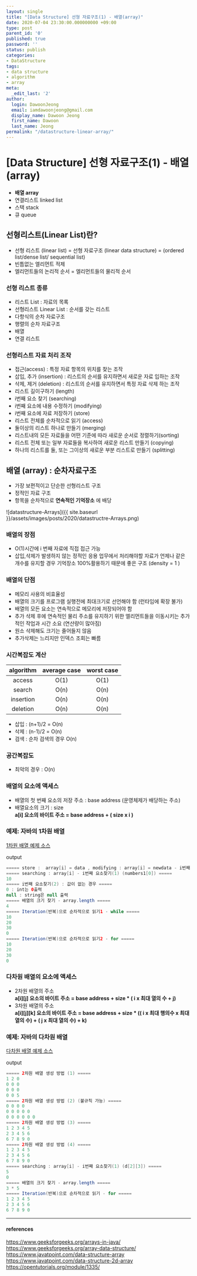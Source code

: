 ```yaml
---
layout: single
title: "[Data Structure] 선형 자료구조(1) - 배열(array)"
date: 2020-07-04 23:30:00.000000000 +09:00
type: post
parent_id: '0'
published: true
password: ''
status: publish
categories:
- DataStructure
tags:
- data structure
- algorithm
- array
meta:
  _edit_last: '2'
author:
  login: DawoonJeong
  email: iamdawoonjeong@gmail.com
  display_name: Dawoon Jeong
  first_name: Dawoon
  last_name: Jeong
permalink: "/datastructure-linear-array/"
---
```

# [Data Structure] 선형 자료구조(1)  - 배열(array)

- **배열 array**
- 연결리스트 linked list
- 스택 stack
- 큐 queue


## 선형리스트(Linear List)란?
- 선형 리스트 (linear list) = 선형 자료구조 (linear data structure) = (ordered list/dense list/ sequential list)
- 빈틈없는 엘리먼트 적제
- 엘리먼트들의 논리적 순서 = 엘리먼트들의 물리적 순서

### 선형 리스트 종류
- 리스트 List  : 자료의 목록
- 선형리스트 Linear List : 순서를 갖는 리스트
- 다항식의 순차 자료구조
- 행렬의 순차 자료구조
- 배열
- 연결 리스트

### 선형리스트 자료 처리 조작
- 접근(access) : 특정 자료 항목의 위치를 찾는 조작
- 삽입, 추가 (insertion) : 리스트의 순서를 유지하면서 새로운 자료 입하는 조작
- 삭제, 제거 (deletion) : 리스트의 순서를 유지하면서 특정 자료 삭제 하는 조작
- 리스트 길이구하기 (length)
- i번째 요소 찾기 (searching)
- i번째 요소에 내용 수정하기 (modifying)
- i번째 요소에 자료 저장하기 (store)
- 리스트 전체를 순차적으로 읽기 (access)
- 둘이상의 리스트 하나로 만들기 (merging)
- 리스트내의 모든 자료들을 어떤 기준에 따라 새로운 순서로 정렬하기(sorting)
- 리스트 전체 또는 일부 자료들을 복사하여 새로운 리스트 만들기 (copying)
- 하나의 리스트를 둘, 또는 그이상의 새로운 부분 리스트로 만들기 (splitting)



## 배열 (array) : 순차자료구조
- 가장 보편적이고 단순한 선형리스트 구조
- 정적인 자료 구조   
- 항목을 순차적으로 **연속적인 기억장소** 에 배당  


![datastructure-Arrays]({{ site.baseurl }}/assets/images/posts/2020/datastructre-Arrays.png)


### 배열의 장점
- O(1)시간에 i 번째 자료에 직접 접근 가능
- 삽입,삭제가 발생하지 않는 정적인 응용 업무에서 처리해야할 자료가 언제나 같은 개수를 유지할 경우 기억장소 100%활용하기 때문에 좋은 구조 (density = 1 )

### 배열의 단점
- 메모리 사용의 비효율성
- 배열의 크기를 프로그램 실행전에 최대크기로 선언해야 함 (런타임에 확장 불가)
- 배열의 모든 요소는 연속적으로 메모리에 저장되어야 함
- 추가 삭제 후에 연속적인 물리 주소를 유지하기 위한 엘리먼트들을 이동시키는 추가 적인 작업과 시간 소요 (연산량이 많아짐)
- 원소 삭제해도 크기는 줄어들지 않음
- 추가삭제는 느리지만 인덱스 조회는 빠름


### 시간복잡도 계산

|algorithm | average case | worst case|
|:--------:|:--------:|:--------:|
|	access	|	O(1)	|	O(1)	|
|	search	|	O(n)	|	O(n)	|
|	insertion	|	O(n)	|	O(n)	|
|	deletion	|	O(n)	|	O(n)	|

- 삽입 : (n+1)/2 = O(n)
- 삭제 : (n-1)/2 = O(n)
- 검색 : 순차 검색의 경우 O(n)  


### 공간복잡도
- 최악의 경우 : O(n)


### 배열의 요소에 액세스
- 배열의 첫 번째 요소의 저장 주소 : base address (운영체제가 배당하는 주소)
- 배열요소의 크기 : size  
**a[i] 요소의 바이트 주소 = base address + ( size x i )**


### 예제: 자바의 1차원 배열
[1차원 배열 예제 소스](https://github.com/devvoon/java-datastructure-algorithm/blob/master/java-datastructure/src/array/ArrayExample.java)

output


```java
===== store :  array[i] = data , modifying : array[i] = newdata - i번째 요소저장 =====
===== searching : array[i] - i번째 요소찾기(1) (numbers1[0]) =====
10
===== i번째 요소찾기(2) : 값이 없는 경우 =====
0 : int는 0출력
null : string은 null 출력
===== 배열의 크기 찾기 - array.length =====
4
===== Iteration(반복)으로 순차적으로 읽기1 - while =====
10
20
30
0
===== Iteration(반복)으로 순차적으로 읽기2 - for =====
10
20
30
0
```


### 다차원 배열의 요소에 액세스
- 2차원 배열의 주소  
**a[i][j] 요소의 바이트 주소 = base address + size * ( i x 최대 열의 수 + j)**
- 3차원 배열의 주소  
**a[i][j][k] 요소의 바이트 주소 = base address + size * (( i x 최대 행의수 x 최대 열의 수) + ( j x 최대 열의 수)  + k)**


### 예제: 자바의 다차원 배열
[다차원 배열 예제 소스](https://github.com/devvoon/java-datastructure-algorithm/blob/master/java-datastructure/src/array/ArrayNExample.java)

output

```java
===== 2차원 배열 생성 방법 (1) =====
1 2 0
0 0 0
0 0 0
0 0 5
===== 2차원 배열 생성 방법 (2) (불규칙 가능) =====
0 0 0 0
0 0 0 0 0
0 0 0 0 0 0
===== 2차원 배열 생성 방법 (3) =====
1 2 3 4 5
2 3 4 5 6
6 7 8 9 0
===== 2차원 배열 생성 방법 (4) =====
1 2 3 4 5
2 3 4 5 6
6 7 8 9 0
===== searching : array[i] - i번째 요소찾기(1) (d[2][3]) =====
5
0
===== 배열의 크기 찾기 - array.length =====
3 * 5
===== Iteration(반복)으로 순차적으로 읽기 - for =====
1 2 3 4 5
2 3 4 5 6
6 7 8 9 0
```

---
#### references
<https://www.geeksforgeeks.org/arrays-in-java/>  
<https://www.geeksforgeeks.org/array-data-structure/>  
<https://www.javatpoint.com/data-structure-array>  
<https://www.javatpoint.com/data-structure-2d-array>  
<https://opentutorials.org/module/1335/>  
